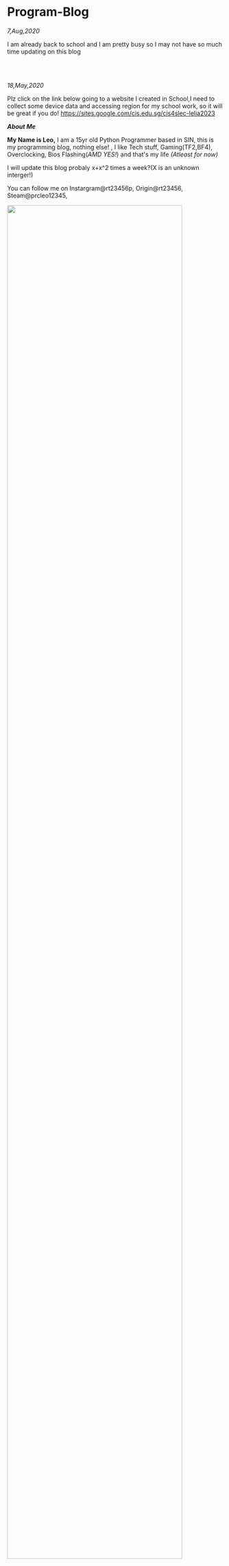 # Program-Blog


*7,Aug,2020*

I am already back to school and I am pretty busy so I may not have so much time updating on this blog



<br/>
<br/>


*18,May,2020*


Plz click on the link below going to a website I created in School,I need to collect some device data and accessing region for my school work, so it will be great if you do!
https://sites.google.com/cis.edu.sg/cis4slec-lelia2023
<br/>






***About Me***

**My Name is Leo,**
I am a 15yr old Python Programmer based in SIN, this is my programming blog, nothing else! , I like Tech stuff, Gaming(TF2,BF4), Overclocking, Bios Flashing(*AMD YES!*) and that's my life *(Atleast for now)*



I will update this blog probaly x+x^2 times a week?(X is an unknown interger!)




You can follow me on Instargram@rt23456p, Origin@rt23456, Steam@prcleo12345,

<img src="https://user-images.githubusercontent.com/31880587/82638275-23728c80-9c39-11ea-9f46-48e7f2726294.jpg" width="90%"></img> <img src="https://user-images.githubusercontent.com/31880587/82638283-279eaa00-9c39-11ea-9ba6-2340789cc2fc.jpg" width="90%"></img>
<img src="https://user-images.githubusercontent.com/31880587/82640120-a0533580-9c3c-11ea-8056-c0e827e8123b.png" width="90%"></img>


**Keep Calm and Keep Programming Spirits! and stay away from spying products like #cisco and #Apple!**
